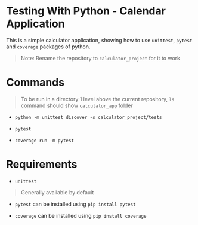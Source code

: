 # Testing With Python - Calendar Application

This is a simple calculator application, showing how to use `unittest`, `pytest` and `coverage` packages of python.

> Note: Rename the repository to `calculator_project` for it to work

# Commands

> To be run in a directory 1 level above the current repository, `ls` command should show `calculator_app` folder

- `python -m unittest discover -s calculator_project/tests`

- `pytest`

- `coverage run -m pytest`

# Requirements

- `unittest`
> Generally available by default

- `pytest` can be installed using `pip install pytest`

- `coverage` can be installed using `pip install coverage`
